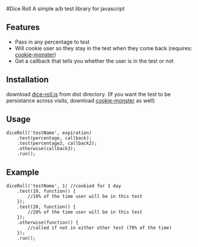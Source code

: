 #Dice Roll
A simple a/b test library for javascript

## Features

- Pass in any percentage to test
- Will cookie user so they stay in the test when they come back (requires: [cookie-monster](https://github.com/jgallen23/cookie-monster))
- Get a callback that tells you whether the user is in the test or not

## Installation

download [dice-roll.js](https://github.com/jgallen23/dice-roll/blob/master/dist/dice-roll.js) from dist directory.
(If you want the test to be persistance across visits, download [cookie-monster](https://github.com/jgallen23/cookie-monster) as well)

## Usage

	diceRoll('testName', expiration)
		.test(percentage, callback);
		.test(percentage2, callback2);
		.otherwise(callback3);
		.run();

## Example

	diceRoll('testName', 1) //cookied for 1 day
		.test(10, function() {
			//10% of the time user will be in this test
		});
		.test(20, function() {
			//20% of the time user will be in this test 
		});
		.otherwise(function() {
			//called if not in either other test (70% of the time)
		});
		.run();

